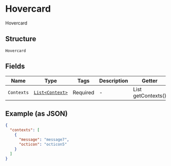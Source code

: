 
# Hovercard

Hovercard

## Structure

`Hovercard`

## Fields

| Name | Type | Tags | Description | Getter | Setter |
|  --- | --- | --- | --- | --- | --- |
| `Contexts` | [`List<Context>`](../../doc/models/context.md) | Required | - | List<Context> getContexts() | setContexts(List<Context> contexts) |

## Example (as JSON)

```json
{
  "contexts": [
    {
      "message": "message7",
      "octicon": "octicon5"
    }
  ]
}
```

